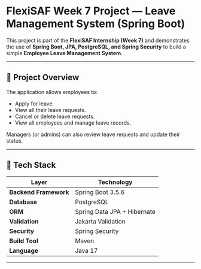 # FlexiSAF Week 7 Project — Leave Management System (Spring Boot)

This project is part of the **FlexiSAF Internship (Week 7)** and demonstrates the use of **Spring Boot, JPA, PostgreSQL, and Spring Security** to build a simple **Employee Leave Management System**.

---

## 🚀 Project Overview

The application allows employees to:
- Apply for leave.
- View all their leave requests.
- Cancel or delete leave requests.
- View all employees and manage leave records.

Managers (or admins) can also review leave requests and update their status.

---

## 🧱 Tech Stack

| Layer | Technology |
|--------|-------------|
| **Backend Framework** | Spring Boot 3.5.6 |
| **Database** | PostgreSQL |
| **ORM** | Spring Data JPA + Hibernate |
| **Validation** | Jakarta Validation |
| **Security** | Spring Security |
| **Build Tool** | Maven |
| **Language** | Java 17 |

---

